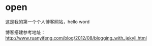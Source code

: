 # open
这是我的第一个个人博客网站，hello word

博客搭建参考地址：http://www.ruanyifeng.com/blog/2012/08/blogging_with_jekyll.html

